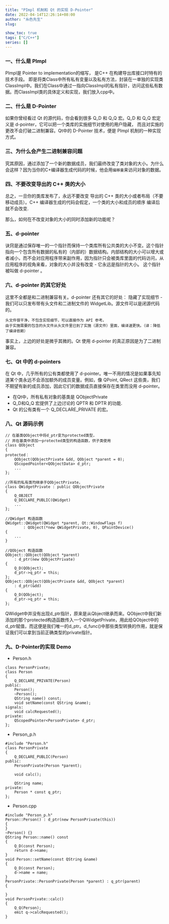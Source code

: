 ```yaml
---
title: "PImpl 机制和 Qt 的实现 D-Pointer"
date: 2022-04-14T12:26:14+08:00
author: "糸色先生"
slug:

show_toc: true
tags: ["C/C++"]
series: []
---
```


### 一、什么是 PImpl

PImpl是 Pointer to implementation的缩写， 是C++ 在构建导出库接口时特有的技术手段。 即是将类Class中所有私有变量以及私有方法，封装在一单独的实现类ClassImpl中。我们在Class中通过一指向ClassImpl的私有指针，访问这些私有数据。而ClassImpl类的具体定义和实现，我们放入cpp中。

### 二、什么是 D-Pointer

如果你曾经看过 Qt 的源代码，你会看到很多 Q_D 和 Q_Q 宏。Q_D 和 Q_Q 宏定义是 d-pointer，它可以把一个类库的实施细节对使用的用户隐藏， 而且对实施的更改不会打破二进制兼容。Qt中的 D-Pointer 技术，便是 PImpl 机制的一种实现方式。

### 三、为什么会产生二进制兼容问题

究其原因，通过添加了一个新的数据成员，我们最终改变了类对象的大小。为什么会这样？因为当你的C+编译器生成代码的时候，他会用`偏移量`来访问对象的数据。


### 四、不要改变导出的 C++ 类的大小

总之，一旦你的类库发布了，永远不要改变 导出的 C++ 类的大小或者布局（不要移动成员）。C++ 编译器生成的代码会假定，一个类的大小和成员的顺序 编译后 就不会改变.

那么，如何在不改变对象的大小的同时添加新的功能呢？

### 五、d-pointer

诀窍是通过保存唯一的一个指针而保持一个类库所有公共类的大小不变。这个指针指向一个包含所有数据的私有的（内部的）数据结构。内部结构的大小可以增大或者减小，而不会对应用程序带来副作用，因为指针只会被类库里面的代码访问，从应用程序的视角来看，对象的大小并没有改变 - 它永远是指针的大小。 这个指针被叫做 d-pointer 。

### 六、d-pointer 的其它好处

这里不全都是和二进制兼容有关。d-pointer 还有其它的好处： 隐藏了实现细节 - 我们可以只发布带有头文件和二进制文件的 WidgetLib。源文件可以是闭源代码的。

    头文件很干净，不包含实现细节，可以直接作为 API 参考。
    由于实施需要的包含的头文件从头文件里已到了实施（源文件）里面，编译速更快。（译：降低了编译依赖）

事实上，上边的好处是微乎其微的。Qt 使用 d-pointer 的真正原因是为了二进制兼容。

### 七、Qt 中的 d-pointers

在 Qt 中，几乎所有的公有类都使用了 d-pointer。唯一不用的情况是如果事先知道某个类永远不会添加额外的成员变量。例如，像 QPoint, QRect 这些类，我们不期望有新的成员添加，因此它们的数据成员直接保存在类里而没用 d-pointer。

- 在Qt中，所有私有对象的基类是 QObjectPrivate
- Q_D和Q_Q 宏提供了上边讨论的 QPTR 和 DPTR 的功能.
- Qt 的公有类有一个 Q_DECLARE_PRIVATE 的宏。

### 八、Qt 源码示例

```
// 在基类QObject中将d_ptr变为protected类型，
// 并在基类中添加一protected类型的构造函数，供子类使用
class QObject
{
protected：
    QObject(QObjectPrivate &dd, QObject *parent = 0); 
    QScopedPointer<QObjectData> d_ptr;
    ...
};
```

```
//所有的私有类均继承于QObjectPrivate，
class QWidgetPrivate : public QObjectPrivate
{
    Q_OBJECT
    Q_DECLARE_PUBLIC(QWidget)
    ...
};
```
```
//QWidget 构造函数
QWidget::QWidget(QWidget *parent, Qt::WindowFlags f)     
        : QObject(*new QWidgetPrivate, 0), QPaintDevice()  
{ 
    ... 
}
```
```
//QObject 构造函数
QObject::QObject(QObject *parent)
    : d_ptr(new QObjectPrivate)
{
    Q_D(QObject);
    d_ptr->q_ptr = this;
};
QObject::QObject(QObjectPrivate &dd, QObject *parent)
    : d_ptr(&dd)
{
    Q_D(QObject);
    d_ptr->q_ptr = this;
};
```
QWidget中并没有出现d_ptr指针，原来是从Qbject继承而来。QObject中我们新添加的那个protected构造函数传入一个QWidgetPrivate，用此给QObject中的d_ptr赋值，而这便是我们唯一的d_ptr。d_func()中那些类型转换的作用，就是保证我们可以拿到当前正确类型的private指针。

### 九、D-Pointer的实现 Demo

* Person.h
```
class PersonPrivate;
class Person
{
    Q_DECLARE_PRIVATE(Person)
public:
    Person();
    ~Person();
    QString name() const;
    void setName(const QString &name);
signals:
    void calcRequested();
private:
    QScopedPointer<PersonPrivate> d_ptr;
};
```

* Person_p.h
```
#include "Person.h"
class PersonPrivate
{
    Q_DECLARE_PUBLIC(Person)
public:
    PersonPrivate(Person *parent);
    
    void calc();
    
    QString name;
private:
    Person * const q_ptr;
};
```

* Person.cpp
```
#include "Person_p.h"
Person::Person() : d_ptr(new PersonPrivate(this))
{
}
~Person() {}
QString Person::name() const
{
    Q_D(const Person);
    return d->name;
}
void Person::setName(const QString &name)
{
    Q_D(const Person);
    d->name = name;
}
PersonPrivate::PersonPrivate(Person *parent) : q_ptr(parent)
{
  
}
void PersonPrivate::calc()
{
    Q_Q(Person);
    emit q->calcRequested();
}
```